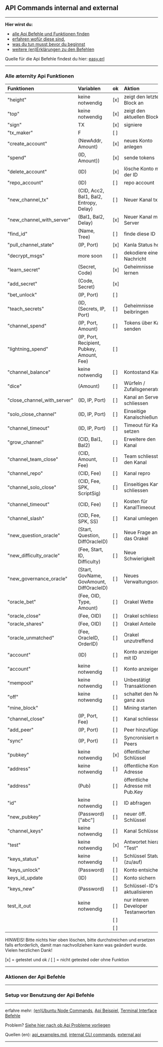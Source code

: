 ## API Commands internal and external

***

**Hier wirst du:**

- [alle Api Befehle und Funktionen finden](#alle-æternity-api-funktionen)
- [erfahren wofür diese sind.](#aktionen-der-api-befehle)
- [was du tun musst bevor du beginnst](#setup-vor-benutzung-der-api-befehle)
- [weitere (en)Erklärungen zu den Befehlen](Ubuntu-Node-Commands#commands)

Quelle für die Api Befehle findest du hier:
[easy.erl](../../../../aeternity/testnet/blob/master/src/easy.erl)

***

### Alle æternity Api Funktionen

| Funktionen                  | Variablen                                  | ok  | Aktion                             |
|:----------------------------|:-------------------------------------------|:----|:-----------------------------------|
| "height"                    | keine notwendig                            | [x] | zeigt den letzten Block an         |
| "top"                       | keine notwendig                            | [x] | zeigt den aktuellen Block an       |
| "sign"                      | TX                                         | [x] | signiere                           |
| "tx_maker"                  | F                                          | [ ] |                                    |
| "create_account"            | (NewAddr, Amount)                          | [x] | neues Konto anlegen                |
| "spend"                     | (ID, Amount))                              | [x] | sende tokens                       |
| "delete_account"            | (ID)                                       | [x] | lösche Konto mit der ID            |
| "repo_account"              | (ID)                                       | [ ] | repo account                       |
| "new_channel_tx"            | (CID, Acc2, Bal1, Bal2, Entropy, Delay)    | [ ] | Neuer Kanal tx                     |
| "new_channel_with_server"   | (Bal1, Bal2, Delay)                        | [x] | Neuer Kanal mit Server             |
| "find_id"                   | (Name, Tree)                               | [ ] | finde diese ID                     |
| "pull_channel_state"        | (IP, Port)                                 | [x] | Kanla Status holen                 |
| "decrypt_msgs"              | more soon                                  | [ ] | dekodiere eine Nachricht           |
| "learn_secret"              | (Secret, Code)                             | [x] | Geheimnisse lernen                 |
| "add_secret"                | (Code, Secret)                             | [x] |                                    |
| "bet_unlock"                | (IP, Port)                                 | [ ] |                                    |
| "teach_secrets"             | (ID, (Secrets, IP, Port)                   | [ ] | Geheimnisse beibringen             |
| "channel_spend"             | (IP, Port, Amount)                         | [ ] | Tokens über Kanal senden           |
| "lightning_spend"           | (IP, Port, Recipient, Pubkey, Amount, Fee) | [ ] |                                    |
| "channel_balance"           | keine notwendig                            | [ ] | Kontostand Kanal                   |
| "dice"                      | (Amount)                                   | [ ] | Würfeln / Zufallsgenerator         |
| "close_channel_with_server" | (ID, IP, Port)                             | [ ] | Kanal an Server schliessen         |
| "solo_close_channel"        | (ID, IP, Port)                             | [ ] | Einseitige Kanalschießung          |
| "channel_timeout"           | (ID, IP, Port)                             | [ ] | Timeout für Kanal setzen           |
| "grow_channel"              | (CID, Bal1, Bal2)                          | [ ] | Erweitere den Kanal                |
| "channel_team_close"        | (CID, Amount, Fee)                         | [ ] | Team schliesst den Kanal           |
| "channel_repo"              | (CID, Fee)                                 | [ ] | Kanal repro                        |
| "channel_solo_close"        | (CID, Fee, SPK, ScriptSig)                 | [ ] | Einseitiges Kanal schliessen       |
| "channel_timeout"           | (CID, Fee)                                 | [ ] | Kosten für KanalTimeout            |
| "channel_slash"             | (CID, Fee, SPK, SS)                        | [ ] | Kanal umlegen                      |
| "new_question_oracle"       | (Start, Question, DiffOracleID)            | [ ] | Neue Frage an das Orakel           |
| "new_difficulty_oracle"     | (Fee, Start, ID, Difficulty)               | [ ] | Neue Schwierigkeit                 |
| "new_governance_oracle"     | (Start, GovName, GovAmount, DiffOracleID)  | [ ] | Neues Verwaltungsorakel            |
| "oracle_bet"                | (Fee, OID, Type, Amount)                   | [ ] | Orakel Wette                       |
| "oracle_close"              | (Fee, OID)                                 | [ ] | Orakel schliessen                  |
| "oracle_shares"             | (Fee, OID)                                 | [ ] | Orakel Anteile                     |
| "oracle_unmatched"          | (Fee, OracleID, OrderID)                   | [ ] | Orakel unzutreffend                |
| "account"                   | (ID)                                       | [ ] | Konto anzeigen mit ID              |
| "account"                   | keine notwendig                            | [ ] | Konto anzeigen                     |
| "mempool"                   | keine notwendig                            | [ ] | Unbestätigt Transaktionen          |
| "off"                       | keine notwendig                            | [ ] | schaltet den Node ganz aus         |
| "mine_block"                |                                            | [ ] | Mining starten                     |
| "channel_close"             | (IP, Port, Fee)                            | [ ] | Kanal schliessen                   |
| "add_peer"                  | (IP, Port)                                 | [ ] | Peer hinzufügen                    |
| "sync"                      | (IP, Port)                                 | [ ] | Syncronisiert mit Peers            |
| "pubkey"                    | keine notwendig                            | [x] | öffentlicher Schlüssel             |
| "address"                   | keine notwendig                            | [ ] | öffentliche Konto-Adresse          |
| "address"                   | (Pub)                                      | [ ] | öffentliche Adresse mit Pub.Key    |
| "id"                        | keine notwendig                            | [ ] | ID abfragen                        |
| "new_pubkey"                | (Password) ["abc"]                         | [ ] | neuer öff. Schlüssel               |
| "channel_keys"              | keine notwendig                            | [ ] | Kanal Schlüssel                    |
| "test"                      | keine notwendig                            | [x] | Antwortet hierauf "Test"           |
| "keys_status"               | keine notwendig                            | [ ] | Schlüssel Status (zu/auf)          |
| "keys_unlock"               | (Password)                                 | [ ] | Konto entsichern                   |
| keys_id_update              | (ID)                                       | [ ] | Konto sichern                      |
| "keys_new"                  | (Password)                                 | [ ] | Schlüssel-ID's aktualisieren       |
| test_it_out                 | keine notwendig                            | [ ] | nur interen Developer Testanworten |
|                             |                                            | [ ] |                                    |
|                             |                                            | [ ] |                                    |

HINWEIS! Bitte nichts hier oben löschen, bitte durchstreichen und
ersetzen falls erforderlich, damit man nachvollziehen kann was geändert
wurde. Vielen herzlichen Dank!

[x] = getestet und ok / [ ] = nicht getested oder ohne Funktion

***

### Aktionen der Api Befehle


***

### Setup vor Benutzung der Api Befehle

***

erfahre mehr: [(en)Ubuntu Node Commands](Ubuntu-Node-Commands),
[Api Beispiel]([German]Api-Examples),
[Terminal Interface Befehle]([German]Terminal-interface-commands)

Problem?
[Siehe hier nach ob Api Probleme vorliegen](https://github.com/aeternity/testnet/issues?q=api)

Quellen (en):
[api_examples.md](../../../../aeternity/testnet/blob/master/docs/api_examples.md),
[internal CLI commands](../../../../aeternity/testnet/blob/master/src/networking/internal_handler.erl),
[external api](../../../../aeternity/testnet/blob/master/src/networking/handler.erl)

***
